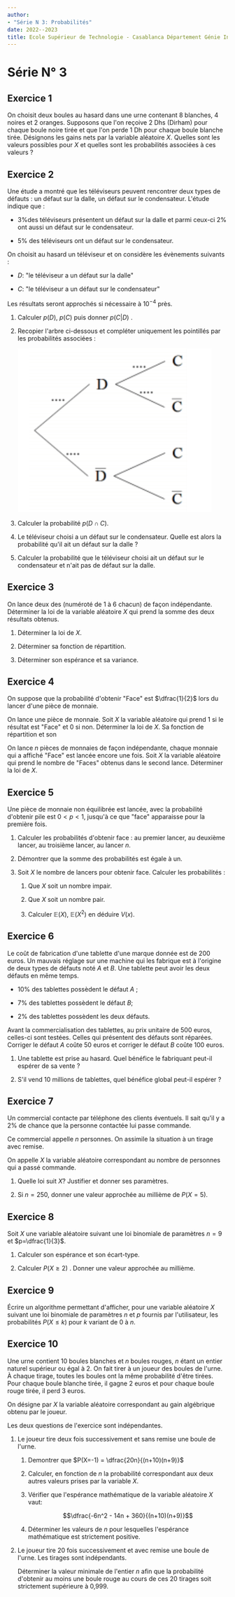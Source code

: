 ```yaml
---
author:
- "Série N 3: Probabilités"
date: 2022--2023
title: Ecole Supérieur de Technologie - Casablanca Département Génie Informatique
---
```

# Série N° 3

## Exercice 1 

On choisit deux boules au hasard dans une urne contenant 8 blanches, 4
noires et 2 oranges. Supposons que l'on reçoive 2 Dhs (Dirham) pour
chaque boule noire tirée et que l'on perde 1 Dh pour chaque boule
blanche tirée. Désignons les gains nets par la variable aléatoire $X$.
Quelles sont les valeurs possibles pour $X$ et quelles sont les
probabilités associées à ces valeurs ?

## Exercice 2 

Une étude a montré que les téléviseurs peuvent rencontrer deux types de
défauts : un défaut sur la dalle, un défaut sur le condensateur. L'étude
indique que :

-   $3\%$des téléviseurs présentent un défaut sur la dalle et parmi
    ceux-ci $2\%$ ont aussi un défaut sur le condensateur.

-   $5\%$ des téléviseurs ont un défaut sur le condensateur.

On choisit au hasard un téléviseur et on considère les évènements
suivants :

-   $D$: \"le téléviseur a un défaut sur la dalle\"

-   $C$: \"le téléviseur a un défaut sur le condensateur\"

Les résultats seront approchés si nécessaire à $10^{-4}$ près.

1.  Calculer $p(D)$, $p(C)$ puis donner $p(C|D)$ .

2.  Recopier l'arbre ci-dessous et compléter uniquement les pointillés
    par les probabilités associées :

    ![image](td3.png)

3.  Calculer la probabilité $p(D\cap C)$.

4.  Le téléviseur choisi a un défaut sur le condensateur. Quelle est
    alors la probabilité qu'il ait un défaut sur la dalle ?

5.  Calculer la probabilité que le téléviseur choisi ait un défaut sur
    le condensateur et n'ait pas de défaut sur la dalle.

## Exercice 3 

On lance deux des (numéroté de 1 à 6 chacun) de façon indépendante.
Déterminer la loi de la variable aléatoire $X$ qui prend la somme des
deux résultats obtenus.

1.  Déterminer la loi de $X$.

2.  Déterminer sa fonction de répartition.

3.  Déterminer son espérance et sa variance.

## Exercice 4 

On suppose que la probabilité d'obtenir \"Face\" est $\dfrac{1}{2}$ lors
du lancer d'une pièce de monnaie.

On lance une pièce de monnaie. Soit $X$ la variable aléatoire qui prend
1 si le résultat est \"Face\" et 0 si non. Déterminer la loi de $X$. Sa
fonction de répartition et son

On lance $n$ pièces de monnaies de façon indépendante, chaque monnaie
qui a affiché \"Face\" est lancée encore une fois. Soit $X$ la variable
aléatoire qui prend le nombre de \"Faces\" obtenus dans le second lance.
Déterminer la loi de $X$.

## Exercice 5 

Une pièce de monnaie non équilibrée est lancée, avec la probabilité
d'obtenir pile est $0 < p< 1$, jusqu'à ce que \"face\" apparaisse pour
la première fois.

1.  Calculer les probabilités d'obtenir face : au premier lancer, au
    deuxième lancer, au troisième lancer, au lancer $n$.

2.  Démontrer que la somme des probabilités est égale à un.

3.  Soit $X$ le nombre de lancers pour obtenir face. Calculer les
    probabilités :

    1.  Que $X$ soit un nombre impair.

    2.  Que $X$ soit un nombre pair.

    3.  Calculer $\mathbb E (X)$, $\mathbb E (X^2)$ en déduire $V(x)$.

## Exercice 6 

Le coût de fabrication d'une tablette d'une marque donnée est de 200
euros. Un mauvais réglage sur une machine qui les fabrique est à
l'origine de deux types de défauts noté $A$ et $B$. Une tablette peut
avoir les deux défauts en même temps.

-   $10\%$ des tablettes possèdent le défaut $A$ ;

-   $7\%$ des tablettes possèdent le défaut $B$;

-   $2\%$ des tablettes possèdent les deux défauts.

Avant la commercialisation des tablettes, au prix unitaire de $500$
euros, celles-ci sont testées. Celles qui présentent des défauts sont
réparées. Corriger le défaut $A$ coûte $50$ euros et corriger le défaut
$B$ coûte $100$ euros.

1.  Une tablette est prise au hasard. Quel bénéfice le fabriquant
    peut-il espérer de sa vente ?

2.  S'il vend $10$ millions de tablettes, quel bénéfice global peut-il
    espérer ?

## Exercice 7 

Un commercial contacte par téléphone des clients éventuels. Il sait
qu'il y a $2\%$ de chance que la personne contactée lui passe commande.

Ce commercial appelle $n$ personnes. On assimile la situation à un
tirage avec remise.

On appelle $X$ la variable aléatoire correspondant au nombre de
personnes qui a passé commande.

1.  Quelle loi suit $X$? Justifier et donner ses paramètres.

2.  Si $n=250$, donner une valeur approchée au millième de $P(X = 5)$.

## Exercice 8 

Soit $X$ une variable aléatoire suivant une loi binomiale de paramètres
$n=9$ et $p=\dfrac{1}{3}$.

1.  Calculer son espérance et son écart-type.

2.  Calculer $P(X\geq 2)$ . Donner une valeur approchée au millième.

## Exercice 9 

Écrire un algorithme permettant d'afficher, pour une variable aléatoire
$X$ suivant une loi binomiale de paramètres $n$ et $p$ fournis par
l'utilisateur, les probabilités $P(X \leq k)$ pour $k$ variant de 0 à
$n$.

## Exercice 10 

Une urne contient 10 boules blanches et $n$ boules rouges, $n$ étant un
entier naturel supérieur ou égal à 2. On fait tirer à un joueur des
boules de l'urne. À chaque tirage, toutes les boules ont la même
probabilité d'être tirées. Pour chaque boule blanche tirée, il gagne 2
euros et pour chaque boule rouge tirée, il perd 3 euros.

On désigne par $X$ la variable aléatoire correspondant au gain
algébrique obtenu par le joueur.

Les deux questions de l'exercice sont indépendantes.

1.  Le joueur tire deux fois successivement et sans remise une boule de
    l'urne.

    1.  Demontrer que $P(X=-1) =  \dfrac{20n}{(n+10)(n+9)}$

    2.  Calculer, en fonction de $n$ la probabilité correspondant aux
        deux autres valeurs prises par la variable $X$.

    3.  Vérifier que l'espérance mathématique de la variable aléatoire
        $X$ vaut: 
        
        $$\dfrac{-6n^2 - 14n + 360}{(n+10)(n+9)}$$

    4.  Déterminer les valeurs de $n$ pour lesquelles l'espérance
        mathématique est strictement positive.

2.  Le joueur tire $20$ fois successivement et avec remise une boule de
    l'urne. Les tirages sont indépendants.

    Déterminer la valeur minimale de l'entier $n$ afin que la
    probabilité d'obtenir au moins une boule rouge au cours de ces $20$
    tirages soit strictement supérieure à 0,999.
